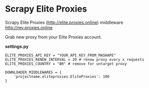 # Scrapy Elite Proxies

Scrapy Elite Proxies (http://elite.proxies.online) middleware
http://rev.proxies.online

Grab new proxy from your Elite Proxies account.

**settings.py**
```
ELITE_PROXIES_API_KEY = "YOUR_API_KEY_FROM_MASHAPE"
ELITE_PROXIES_RENEW_INTERVAL = 20 # renew proxy every x requests
ELITE_PROXIES_COUNTRY = "BR" # remove for untarget proxy

DOWNLOADER_MIDDLEWARES = {
	'projectname.eliteproxies.EliteProxies': 100
}
```
